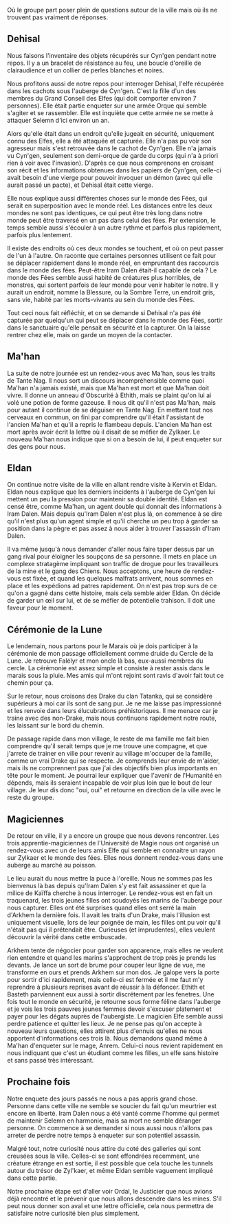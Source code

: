 Où le groupe part poser plein de questions autour de la ville mais où ils ne
trouvent pas vraiment de réponses.

## Dehisal

Nous faisons l'inventaire des objets récupérés sur Cyn'gen pendant notre repos.
Il y a un bracelet de résistance au feu, une boucle d'oreille de clairaudience
et un collier de perles blanches et noires.

Nous profitons aussi de notre repos pour interroger Dehisal, l'elfe récupérée
dans les cachots sous l'auberge de Cyn'gen. C'est la fille d'un des membres du
Grand Conseil des Elfes (qui doit comporter environ 7 personnes). Elle était
partie enqueter sur une armée Orque qui semble s'agiter et se rassembler. Elle
est inquiète que cette armée ne se mette à attaquer Selemn d'ici environ un an.

Alors qu'elle était dans un endroit qu'elle jugeait en sécurité, uniquement
connu des Elfes, elle a été attaquée et capturée. Elle n'a pas pu voir son
agresseur mais s'est retrouvée dans le cachot de Cyn'gen. Elle n'a jamais vu
Cyn'gen, seulement son demi-orque de garde du corps (qui n'a à priori rien
à voir avec l'invasion). D'après ce que nous comprenons en croisant son récit et
les informations obtenues dans les papiers de Cyn'gen, celle-ci avait besoin
d'une vierge pour pouvoir invoquer un démon (avec qui elle aurait passé un
pacte), et Dehisal était cette vierge.

Elle nous explique aussi différentes choses sur le monde des Fées, qui serait en
superposition avec le monde réel. Les distances entre les deux mondes ne sont
pas identiques, ce qui peut être très long dans notre monde peut être traversé
en un pas dans celui des fées. Par extension, le temps semble aussi s'écouler
à un autre rythme et parfois plus rapidement, parfois plus lentement.

Il existe des endroits où ces deux mondes se touchent, et où on peut passer de
l'un à l'autre. On raconte que certaines personnes utilisent ce fait pour se
déplacer rapidement dans le monde réel, en empruntant des raccourcis dans le
monde des fées. Peut-être Iram Dalen était-il capable de cela ? Le monde des
Fées semble aussi habité de créatures plus horribles, de monstres, qui sortent
parfois de leur monde pour venir habiter le notre. Il y aurait un endroit, nomme
la Blessure, ou la Sombre Terre, un endroit gris, sans vie, habité par les
morts-vivants au sein du monde des Fées.

Tout ceci nous fait réfléchir, et on se demande si Dehisal n'a pas été capturée
par quelqu'un qui peut se déplacer dans le monde des Fées, sortir dans le
sanctuaire qu'elle pensait en sécurité et la capturer. On la laisse rentrer chez
elle, mais on garde un moyen de la contacter.

## Ma'han

La suite de notre journée est un rendez-vous avec Ma'han, sous les traits de
Tante Nag. Il nous sort un discours incompréhensible comme quoi Ma'han n'a
jamais existé, mais que Ma'han est mort et que Ma'han doit vivre. Il donne un
anneau d'Obscurité à Ethith, mais se plaint qu'on lui ai volé une potion de
forme gazeuse. Il nous dit qu'il n'est pas Ma'han, mais pour autant il continue
de se déguiser en Tante Nag. En mettant tout nos cerveaux en
commun, on fini par comprendre qu'il était l'assistant de l'ancien Ma'han et
qu'il a repris le flambeau depuis. L'ancien Ma'han est mort après avoir écrit la
lettre où il disait de se méfier de Zylkaer. Le nouveau Ma'han nous indique que
si on a besoin de lui, il peut enqueter sur des gens pour nous.

## Eldan

On continue notre visite de la ville en allant rendre visite à Kervin et Eldan.
Eldan nous explique que les derniers incidents à l'auberge de Cyn'gen lui
mettent un peu la pression pour maintenir sa double identité. Eldan est censé
être, comme Ma'han, un agent double qui donnait des informations à Iram Dalen.
Mais depuis qu'Iram Dalen n'est plus là, on commence à se dire qu'il n'est plus
qu'un agent simple et qu'il cherche un peu trop à garder sa position dans la
pègre et pas assez à nous aider à trouver l'assassin d'Iram Dalen.

Il va même jusqu'à nous demander d'aller nous faire taper dessus par un gang
rival pour éloigner les soupçons de sa personne. Il mets en place un complexe
stratagème impliquant son traffic de drogue pour les travailleurs de la mine et
le gang des Chiens. Nous acceptons, une heure de rendez-vous est fixée, et quand
les quelques malfrats arrivent, nous sommes en place et les expédions ad patres
rapidement. On n'est pas trop surs de ce qu'on a gagné dans cette histoire, mais
cela semble aider Eldan. On décide de garder un œil sur lui, et de se méfier de
potentielle trahison. Il doit une faveur pour le moment.

## Cérémonie de la Lune

Le lendemain, nous partons pour le Marais où je dois participer à la cérémonie
de mon passage officiellement comme druide du Cercle de la Lune. Je retrouve
Falélyr et mon oncle là bas, eux-aussi membres du cercle. La cérémonie est assez
simple et consiste à rester assis dans le marais sous la pluie. Mes amis qui
m'ont rejoint sont ravis d'avoir fait tout ce chemin pour ça.

Sur le retour, nous croisons des Drake du clan Tatanka, qui se considère
supérieurs à moi car ils sont de sang pur. Je ne me laisse pas impressionné et
les renvoie dans leurs élucubrations préhistoriques. Il me menace car je traine
avec des non-Drake, mais nous continuons rapidement notre route, les laissant
sur le bord du chemin.

De passage rapide dans mon village, le reste de ma famille me fait bien
comprendre qu'il serait temps que je me trouve une compagne, et que j'arrete de
trainer en ville pour revenir au village m'occuper de la famille, comme un vrai
Drake qui se respecte. Je comprends leur envie de m'aider, mais ils ne
comprennent pas que j'ai des objectifs bien plus importants en tête pour le
moment. Je pourrai leur expliquer que l'avenir de l'Humanité en dépends, mais
ils seraient incapable de voir plus loin que le bout de leur village. Je leur
dis donc "oui, oui" et retourne en direction de la ville avec le reste du
groupe.

## Magiciennes

De retour en ville, il y a encore un groupe que nous devons rencontrer. Les
trois apprentie-magiciennes de l'Université de Magie nous ont organisé un
rendez-vous avec un de leurs amis Elfe qui semble en connaitre un rayon sur
Zylkaer et le monde des fées. Elles nous donnent rendez-vous dans une auberge au
marché au poisson.

Le lieu aurait du nous mettre la puce à l'oreille. Nous ne sommes pas les
bienvenus là bas depuis qu'Iram Dalen s'y est fait assassiner et que la milice
de Kaïffa cherche à nous interroger. Le rendez-vous est en fait un traquenard,
les trois jeunes filles ont soudoyés les marins de l'auberge pour nous capturer.
Elles ont été surprises quand elles ont serré la main d'Arkhem la dernière fois.
Il avait les traits d'un Drake, mais l'illusion est uniquement visuelle, lors de
leur poignée de main, les filles ont pu voir qu'il n'était pas qui il prétendait
être. Curieuses (et imprudentes), elles veulent découvrir la vérité dans cette
embuscade.

Arkhem tente de négocier pour garder son apparence, mais elles ne veulent rien
entendre et quand les marins s'approchent de trop près je prends les devants. Je
lance un sort de brume pour couper leur ligne de vue, me transforme en ours et
prends Arkhem sur mon dos. Je galope vers la porte pour sortir d'ici rapidement,
mais celle-ci est fermée et il me faut m'y reprendre à plusieurs reprises avant
de réussir à la défoncer. Ethith et Basteth parviennent eux aussi à sortir
discrétement par les fenetres. Une fois tout le monde en sécurité, je retourne
sous forme féline dans l'auberge et je vois les trois pauvres jeunes femmes
devoir s'excuser platement et payer pour les dégats auprès de l'aubergiste. Le
magicien Elfe semble aussi perdre patience et quitter les lieux. Je ne pense pas
qu'on accepte à nouveau leurs questions, elles attirent plus d'ennuis qu'elles
ne nous apportent d'informations ces trois là. Nous demandons quand même
à Ma'han d'enqueter sur le mage, Anrem. Celui-ci nous revient rapidement en nous
indiquant que c'est un étudiant comme les filles, un elfe sans histoire et sans
passé très intéressant.

## Prochaine fois

Notre enquete des jours passés ne nous a pas appris grand chose. Personne dans
cette ville ne semble se soucier du fait qu'un meurtrier est encore en liberté.
Iram Dalen nous a été vanté comme l'homme qui permet de maintenir Selemn en
harmonie, mais sa mort ne semble déranger personne. On commence à se demander si
nous aussi nous n'allons pas arreter de perdre notre temps à enqueter sur son
potentiel assassin. 

Malgré tout, notre curiosité nous attire du coté des galleries qui sont creusées
sous la ville. Celles-ci se sont effondrées recemment, une créature étrange en
est sortie, il est possible que cela touche les tunnels autour du trésor de
Zyl'kaer, et même Eldan semble vaguement impliqué dans cette partie.

Notre prochaine étape est d'aller voir Ordal, le Justicier que nous avions déjà
rencontré et le prévenir que nous allons descendre dans les mines. S'il peut
nous donner son aval et une lettre officielle, cela nous permettra de satisfaire
notre curiosité bien plus simplement.
